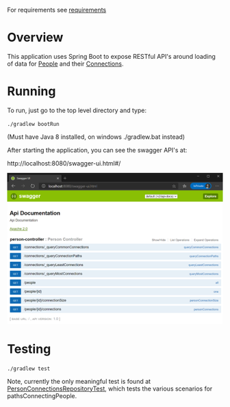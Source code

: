 For requirements see [requirements](requirements.md)

# Overview
This application uses Spring Boot to expose RESTful API's around loading of data for [People](src/main/resources/Person.txt) and their [Connections](src/main/resources/Relationship.txt). 

# Running
To run, just go to the top level directory and type:

`./gradlew bootRun`

(Must have Java 8 installed, on windows ./gradlew.bat instead)

After starting the application, you can see the swagger API's at:

http://localhost:8080/swagger-ui.html#/

![alt](swagger.png)

# Testing

`./gradlew test`

Note, currently the only meaningful test is found at [PersonConnectionsRepositoryTest](src/test/java/com/tjandrews/kyoto/peopleconnections/business/PersonConnectionsRepositoryTest.java), which tests the various scenarios for pathsConnectingPeople.